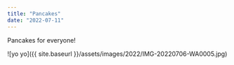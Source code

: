```yaml
---
title: "Pancakes"
date: "2022-07-11"
---
```


Pancakes for everyone!

![yo yo]({{ site.baseurl }}/assets/images/2022/IMG-20220706-WA0005.jpg)
